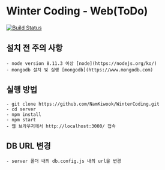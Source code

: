 # Winter Coding - Web(ToDo)

[![Build Status](https://travis-ci.org/NamKiwook/WinterCoding.svg?branch=master)](https://travis-ci.org/NamKiwook/WinterCoding)

## 설치 전 주의 사항
```
- node version 8.11.3 이상 [node](https://nodejs.org/ko/)
- mongodb 설치 및 실행 [mongodb](https://www.mongodb.com)
```
## 실행 방법
```
- git clone https://github.com/NamKiwook/WinterCoding.git
- cd server
- npm install
- npm start
- 웹 브라우저에서 http://localhost:3000/ 접속
```
## DB URL 변경
```
- server 폴더 내의 db.config.js 내의 url을 변경
```
